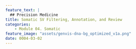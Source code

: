 ```yaml
---
feature_text: |
  ## Precision Medicine
title: Somatic SV Filtering, Annotation, and Review
categories:
    - Module 04. Somatic
feature_image: "assets/genvis-dna-bg_optimized_v1a.png"
date: 0004-03-02
---
```

